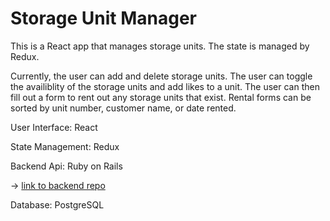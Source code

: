 # Storage Unit Manager

This is a React app that manages storage units. The state is managed by Redux.

Currently, the user can add and delete storage units. The user can toggle the availiblity of the storage units and add likes to a unit. The user can then fill out a form to rent out any storage units that exist. Rental forms can be sorted by unit number, customer name, or date rented.

User Interface: React

State Management: Redux

Backend Api: Ruby on Rails

 -> [link to backend repo](https://github.com/blee2125/storage-rental-backend)

Database: PostgreSQL
